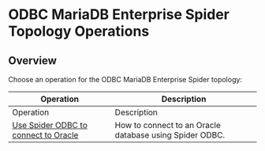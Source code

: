 # ODBC MariaDB Enterprise Spider Topology Operations

## Overview

Choose an operation for the ODBC MariaDB Enterprise Spider topology:

| Operation                                                                       | Description                                             |
| ------------------------------------------------------------------------------- | ------------------------------------------------------- |
| Operation                                                                       | Description                                             |
| [Use Spider ODBC to connect to Oracle](use-spider-odbc-to-connect-to-oracle.md) | How to connect to an Oracle database using Spider ODBC. |
